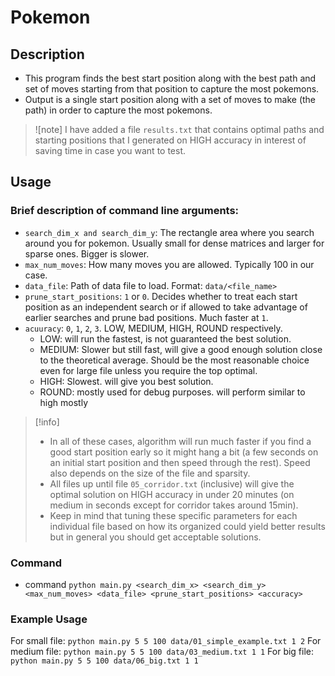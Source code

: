 # Pokemon

## Description
- This program finds the best start position along with the best path and set of moves starting from that position to capture the most pokemons.
- Output is a single start position along with a set of moves to make (the path) in order to capture the most pokemons.

>![note]
> I have added a file `results.txt` that contains optimal paths and starting positions that I generated on HIGH accuracy in interest of saving time in case you want to test.

## Usage

### Brief description of command line arguments:
- `search_dim_x and search_dim_y`: The rectangle area where you search around you for pokemon. Usually small for dense matrices and larger for sparse ones. Bigger is slower.
- `max_num_moves`: How many moves you are allowed. Typically 100 in our case.
- `data_file`: Path of data file to load. Format: `data/<file_name>`
- `prune_start_positions`: `1` or `0`. Decides whether to treat each start position as an independent search or if allowed to take advantage of earlier searches and prune bad positions. Much faster at `1`.
- `acuuracy`: `0`, `1`, `2`, `3`. LOW, MEDIUM, HIGH, ROUND respectively.
    - LOW: will run the fastest, is not guaranteed the best solution.
    - MEDIUM: Slower but still fast, will give a good enough solution close to the theoretical average. Should be the most reasonable choice even for large file unless you require the top optimal.
    - HIGH: Slowest. will give you best solution. 
    - ROUND: mostly used for debug purposes. will perform similar to high mostly

>[!info]
> - In all of these cases, algorithm will run much faster if you find a good start position early so it might hang a bit (a few seconds on an initial start position and then speed through the rest). Speed also depends on the size of the file and sparsity.
> - All files up until file `05_corridor.txt` (inclusive) will give the optimal solution on HIGH accuracy in under 20 minutes (on medium in seconds except for corridor takes around 15min).
> - Keep in mind that tuning these specific parameters for each individual file based on how its organized could yield better results but in general you should get acceptable solutions.

### Command
- command `python main.py <search_dim_x> <search_dim_y> <max_num_moves> <data_file> <prune_start_positions> <accuracy>`

### Example Usage
For small file:  `python main.py 5 5 100 data/01_simple_example.txt 1 2`
For medium file: `python main.py 5 5 100 data/03_medium.txt 1 1`
For big file:    `python main.py 5 5 100 data/06_big.txt 1 1`